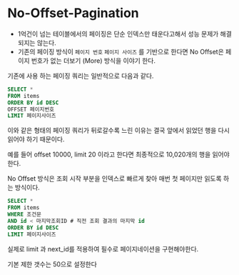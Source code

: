 # No-Offset-Pagination

- 1억건이 넘는 테이블에서의 페이징은 단순 인덱스만 태운다고해서 성능 문제가 해결되지는 않는다.
- 기존의 페이징 방식이 `페이지 번호` `페이지 사이즈` 를 기반으로 한다면 No Offset은 페이지 번호가 없는 더보기 (More) 방식을 이야기 한다.

기존에 사용 하는 페이징 쿼리는 일반적으로 다음과 같다.

```sql
SELECT *
FROM items
ORDER BY id DESC
OFFSET 페이지번호
LIMIT 페이지사이즈
```

이와 같은 형태의 페이징 쿼리가 뒤로갈수록 느린 이유는 결국 앞에서 읽었던 행을 다시 읽어야 하기 때문이다.

예를 들어 offset 10000, limit 20 이라고 한다면 최종적으로 10,020개의 행을 읽어야 한다.

No Offset 방식은 조회 시작 부분을 인덱스로 빠르게 찾아 매번 첫 페이지만 읽도록 하는 방식이다.

```sql
SELECT *
FROM items
WHERE 조건문
AND id < 마지막조회ID # 직전 조회 결과의 마지막 id
ORDER BY id DESC
LIMIT 페이지사이즈
```

실제로 limit 과 next_id를 적용하여 필수로 페이지네이션을 구현해야한다.

기본 제한 갯수는 50으로 설정한다
